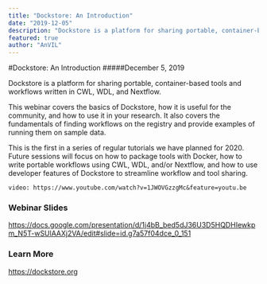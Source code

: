```yaml
---
title: "Dockstore: An Introduction"
date: "2019-12-05"
description: "Dockstore is a platform for sharing portable, container-based tools and workflows written in CWL, WDL, and Nextflow. This webinar covers the basics of Dockstore, how it is useful for the community, and how to use it in your research."
featured: true
author: "AnVIL"
---
```


#Dockstore: An Introduction
#####December 5, 2019

<hero small>Dockstore is a platform for sharing portable, container-based tools and workflows written in CWL, WDL, and Nextflow.</hero>

This webinar covers the basics of Dockstore, how it is useful for the community, and how to use it in your research.  It also covers the fundamentals of finding workflows on the registry and provide examples of running them on sample data.

This is the first in a series of regular tutorials we have planned for 2020.  Future sessions will focus on how to package tools with Docker, how to write portable workflows using CWL, WDL, and/or Nextflow, and how to use developer features of Dockstore to streamline workflow and tool sharing.

`video: https://www.youtube.com/watch?v=1JWOVGzzgMc&feature=youtu.be`

### Webinar Slides
<https://docs.google.com/presentation/d/1j4bB_bed5dJ36U3D5HQDHIewkpm_N5T-wSUlAAXj2VA/edit#slide=id.g7a57f04dce_0_151>


### Learn More
<https://dockstore.org>

